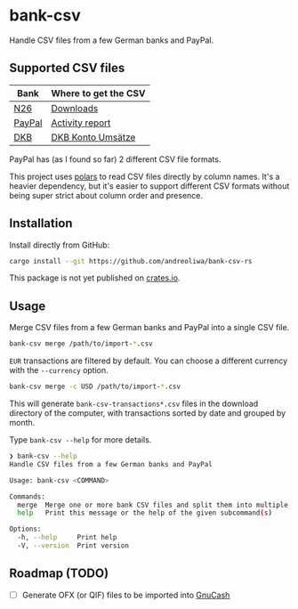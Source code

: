 # bank-csv

Handle CSV files from a few German banks and PayPal.

## Supported CSV files

| Bank                              | Where to get the CSV                                                                      |
| --------------------------------- | ----------------------------------------------------------------------------------------- |
| [N26](https://n26.com/)           | [Downloads](https://app.n26.com/downloads)                                                |
| [PayPal](https://www.paypal.com/) | [Activity report](https://www.paypal.com/reports/dlog)                                    |
| [DKB](https://www.dkb.de/)        | [DKB Konto Umsätze](https://www.ib.dkb.de/banking/finanzstatus/kontoumsaetze?$event=init) |

PayPal has (as I found so far) 2 different CSV file formats.

This project uses [polars](https://github.com/pola-rs/polars) to read CSV files directly by column names.
It's a heavier dependency, but it's easier to support different CSV formats without being super strict about column order and presence.

## Installation

Install directly from GitHub:

```bash
cargo install --git https://github.com/andreoliwa/bank-csv-rs
```

This package is not yet published on [crates.io](https://crates.io/).

## Usage

Merge CSV files from a few German banks and PayPal into a single CSV file.

```bash
bank-csv merge /path/to/import-*.csv
```

`EUR` transactions are filtered by default. You can choose a different currency with the `--currency` option.

```bash
bank-csv merge -c USD /path/to/import-*.csv
```

This will generate `bank-csv-transactions*.csv` files in the download directory of the computer, with transactions sorted by date and grouped by month.

Type `bank-csv --help` for more details.

```bash
❯ bank-csv --help
Handle CSV files from a few German banks and PayPal

Usage: bank-csv <COMMAND>

Commands:
  merge  Merge one or more bank CSV files and split them into multiple files, one for each month
  help   Print this message or the help of the given subcommand(s)

Options:
  -h, --help     Print help
  -V, --version  Print version
```

## Roadmap (TODO)

- [ ] Generate OFX (or QIF) files to be imported into [GnuCash](https://www.gnucash.org/)
